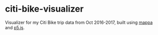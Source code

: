 # citi-bike-visualizer
Visualizer for my Citi Bike trip data from Oct 2016-2017, built using [mappa](https://mappa.js.org/) and [p5.js](https://p5js.org/).
